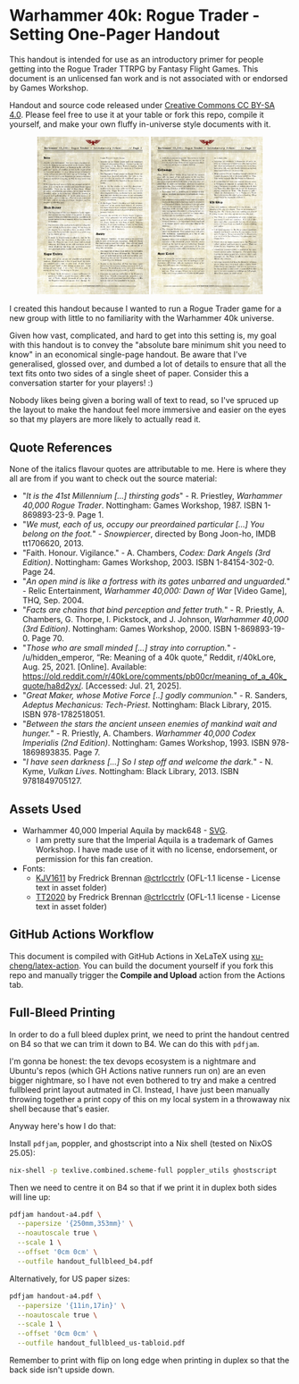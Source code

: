 # Warhammer 40k: Rogue Trader - Setting One-Pager Handout

This handout is intended for use as an introductory primer for people getting into the Rogue Trader TTRPG by Fantasy Flight Games. This document is an unlicensed fan work and is not associated with or endorsed by Games Workshop.

Handout and source code released under [Creative Commons CC BY-SA 4.0](https://creativecommons.org/licenses/by-sa/4.0/deed.en). Please feel free to use it at your table or fork this repo, compile it yourself, and make your own fluffy in-universe style documents with it. 

<p align="center">
  <img src="sample/thumb-pg1.png" alt="Thumbnail - Page 1" width="200"/>
  <img src="sample/thumb-pg2.png" alt="Thumbnail - Page 2" width="200"/>
</p>

I created this handout because I wanted to run a Rogue Trader game for a new group with little to no familiarity with the Warhammer 40k universe. 

Given how vast, complicated, and hard to get into this setting is, my goal with this handout is to convey the "absolute bare minimum shit you need to know" in an economical single-page handout. Be aware that I've generalised, glossed over, and dumbed a lot of details to ensure that all the text fits onto two sides of a single sheet of paper. Consider this a conversation starter for your players! :)

Nobody likes being given a boring wall of text to read, so I've spruced up the layout to make the handout feel more immersive and easier on the eyes so that my players are more likely to actually read it.

## Quote References

None of the italics flavour quotes are attributable to me. Here is where they all are from if you want to check out the source material:

- "*It is the 41st Millennium [...] thirsting gods*" - R. Priestley, *Warhammer 40,000 Rogue Trader*. Nottingham: Games Workshop, 1987. ISBN 1-869893-23-9. Page 1.
- "*We must, each of us, occupy our preordained particular [...] You belong on the foot.*" - *Snowpiercer*, directed by Bong Joon-ho, IMDB tt1706620, 2013.
- "Faith. Honour. Vigilance." - A. Chambers, *Codex: Dark Angels (3rd Edition)*. Nottingham: Games Workshop, 2003. ISBN 1-84154-302-0. Page 24.
- "*An open mind is like a fortress with its gates unbarred and unguarded.*" - Relic Entertainment, *Warhammer 40,000: Dawn of War* [Video Game], THQ, Sep. 2004.
- "*Facts are chains that bind perception and fetter truth.*" - R. Priestly, A. Chambers, G. Thorpe, I. Pickstock, and J. Johnson, *Warhammer 40,000 (3rd Edition)*. Nottingham: Games Workshop, 2000. ISBN 1-869893-19-0. Page 70.
- "*Those who are small minded [...] stray into corruption.*" - /u/hidden_emperor, “Re: Meaning of a 40k quote,” Reddit, r/40kLore, Aug. 25, 2021. [Online]. Available: https://old.reddit.com/r/40kLore/comments/pb00cr/meaning_of_a_40k_quote/ha8d2yx/. [Accessed: Jul. 21, 2025].
- "*Great Maker, whose Motive Force [..] godly communion.*" - R. Sanders, *Adeptus Mechanicus: Tech-Priest*. Nottingham: Black Library, 2015. ISBN 978-1782518051.
- "*Between the stars the ancient unseen enemies of mankind wait and hunger.*" - R. Priestly, A. Chambers. *Warhammer 40,000 Codex Imperialis (2nd Edition)*. Nottingham: Games Workshop, 1993. ISBN 978-1869893835. Page 7.
- "*I have seen darkness [...] So I step off and welcome the dark.*" - N. Kyme, *Vulkan Lives*. Nottingham: Black Library, 2013. ISBN 9781849705127.

## Assets Used

- Warhammer 40,000 Imperial Aquila by mack648 - [SVG](https://seeklogo.com/vector-logo/342858/imperial-aquila).
    - I am pretty sure that the Imperial Aquila is a trademark of Games Workshop. I have made use of it with no license, endorsement, or permission for this fan creation.
- Fonts:
    - [KJV1611](https://github.com/ctrlcctrlv/kjv1611) by Fredrick Brennan [@ctrlcctrlv](https://github.com/ctrlcctrlv) (OFL-1.1 license - License text in asset folder)
    - [TT2020](https://github.com/ctrlcctrlv/TT2020) by Fredrick Brennan [@ctrlcctrlv](https://github.com/ctrlcctrlv) (OFL-1.1 license - License text in asset folder)

## GitHub Actions Workflow

This document is compiled with GitHub Actions in XeLaTeX using [xu-cheng/latex-action](https://github.com/xu-cheng/latex-action). You can build the document yourself if you fork this repo and manually trigger the **Compile and Upload** action from the Actions tab.

## Full-Bleed Printing

In order to do a full bleed duplex print, we need to print the handout centred on B4 so that we can trim it down to B4. We can do this with `pdfjam`.

I'm gonna be honest: the tex devops ecosystem is a nightmare and Ubuntu's repos (which GH Actions native runners run on) are an even bigger nightmare, so I have not even bothered to try and make a centred fullbleed print layout autmated in CI. Instead, I have just been manually throwing together a print copy of this on my local system in a throwaway nix shell because that's easier.

Anyway here's how I do that:

Install `pdfjam`, poppler, and ghostscript into a Nix shell (tested on NixOS 25.05):

```bash
nix-shell -p texlive.combined.scheme-full poppler_utils ghostscript
```

Then we need to centre it on B4 so that if we print it in duplex both sides will line up:

```bash
pdfjam handout-a4.pdf \
  --papersize '{250mm,353mm}' \
  --noautoscale true \
  --scale 1 \
  --offset '0cm 0cm' \
  --outfile handout_fullbleed_b4.pdf
```

Alternatively, for US paper sizes:

```bash
pdfjam handout-a4.pdf \
  --papersize '{11in,17in}' \
  --noautoscale true \
  --scale 1 \
  --offset '0cm 0cm' \
  --outfile handout_fullbleed_us-tabloid.pdf
```

Remember to print with flip on long edge when printing in duplex so that the back side isn't upside down.
